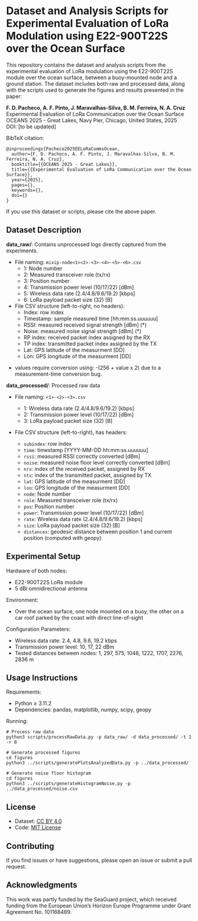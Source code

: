# Dataset and Analysis Scripts for Experimental Evaluation of LoRa Modulation using E22-900T22S over the Ocean Surface

This repository contains the dataset and analysis scripts from the experimental evaluation of LoRa modulation using the E22-900T22S module over the ocean surface, between a buoy-mounted node and a ground station.
The dataset includes both raw and processed data, along with the scripts used to generate the figures and results presented in the paper:

**F. D. Pacheco, A. F. Pinto, J. Maravalhas-Silva, B. M. Ferreira, N. A. Cruz** \
Experimental Evaluation of LoRa Communication over the Ocean Surface \
OCEANS 2025 - Great Lakes, Navy Pier, Chicago, United States, 2025 \
DOI: [to be updated] 

BibTeX citation:
```
@inproceedings{Pacheco2025EELoRaCommsOcean,
  author={F. D. Pacheco, A. F. Pinto, J. Maravalhas-Silva, B. M. Ferreira, N. A. Cruz},
  booktitle={{OCEANS 2025 - Great Lakes}}, 
  title={{Experimental Evaluation of LoRa Communication over the Ocean Surface}}, 
  year={2025},
  pages={},
  keywords={},
  doi={}
}
```

If you use this dataset or scripts, please cite the above paper.

## Dataset Description

**data_raw/**: Contains unprocessed logs directly captured from the experiments. 
- File naming: `mixip-node<1><2>-<3>-<4>-<5>-<6>.csv` 
  - 1: Node number 
  - 2: Measured transceiver role (tx/rx)
  - 3: Position number
  - 4: Transmission power level (10/17/22) [dBm]
  - 5: Wireless data rate (2.4/4.8/9.6/19.2) [kbps]
  - 6: LoRa payload packet size (32) [B]
- File CSV structure (left-to-right, no headers):
  - Index: row index
  - Timestamp: sample measured time [hh:mm:ss.uuuuuu]
  - RSSI: measured received signal strength [dBm] (*)
  - Noise: measured noise signal strength [dBm] (*)
  - RP index: received packet index assigned by the RX
  - TP index: transmitted packet index assigned by the TX
  - Lat: GPS latitude of the measurment [DD]
  - Lon: GPS longitude of the measurment [DD]

* values require conversion using: -(256 + value x 2) due to a measurement-time conversion bug.
    
**data_processed/**: Processed raw data 
- File naming: `<1>-<2>-<3>.csv`
  - 1: Wireless data rate (2.4/4.8/9.6/19.2) [kbps] 
  - 2: Transmission power level (10/17/22) [dBm]
  - 3: LoRa payload packet size (32) [B]
    
- File CSV structure (left-to-right), has headers:
  - `subindex`: row index
  - `time`: timestamp [YYYY-MM-DD hh:mm:ss.uuuuuu]
  - `rssi`: measured RSSI correctly converted [dBm]
  - `noise`: measured noise floor level correctly converted [dBm]
  - `nrx`: index of the received packet, assigned by RX
  - `ntx`: index of the transmitted packet, assigned by TX
  - `lat`: GPS latitude of the measurment [DD]
  - `lon`: GPS longitude of the measurment [DD]
  - `node`: Node number
  - `role`: Measured transceiver role (tx/rx)
  - `pos`: Position number
  - `power`: Transmission power level (10/17/22) [dBm]
  - `rate`: Wireless data rate (2.4/4.8/9.6/19.2) [kbps] 
  - `size`: LoRa payload packet size (32) [B]
  - `distances`: geodesic distance between position 1 and current position (computed with geopy)

## Experimental Setup

Hardware of both nodes:
  - E22-900T22S LoRa module
  - 5 dBi omnidirectional antenna

Environment:
  - Over the ocean surface, one node mounted on a buoy, the other on a car roof parked by the coast with direct line-of-sight

Configuration Parameters:
  - Wireless data rate: 2.4, 4.8, 9.6, 19.2 kbps
  - Transmission power level: 10, 17, 22 dBm
  - Tested distances between nodes: 1, 297, 575, 1048, 1222, 1707, 2276, 2836 m

## Usage Instructions

Requirements:
  - Python ≥ 3.11.2
  - Dependencies: pandas, matplotlib, numpy, scipy, geopy

Running:
```
# Process raw data
python3 scripts/processRawData.py -p data_raw/ -d data_processed/ -t 1 -r 0

# Generate processed figures
cd figures
python3 ../scripts/generatePlotsAnalyzedData.py -p ../data_processed/

# Generate noise floor histogram
cd figures
python3 ../scripts/generateHistogramNoise.py -p ../data_processed/noise.csv
```

## License
- Dataset: [CC BY 4.0](https://creativecommons.org/licenses/by/4.0/deed.en)
- Code: [MIT License](https://opensource.org/license/mit)

## Contributing
If you find issues or have suggestions, please open an issue or submit a pull request.

## Acknowledgments
This work was partly funded by the SeaGuard project, which received funding from the European Union’s Horizon Europe Programme under Grant Agreement No. 101168489.
